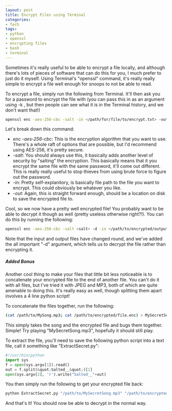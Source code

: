 ```yaml
---
layout: post
title: Encrypt Files using Terminal
categories:
- Tech
tags:
- python
- openssl
- encrypting files
- bash
- terminal
---
```

Sometimes it's really useful to be able to encrypt a file locally, and although there's lots of pieces of software that can do this for you, I much prefer to just do it myself. Using Terminal's "openssl" command, it's really really simple to encrypt a file well enough for snoops to not be able to read.

To encrypt a file, simply run the following from Terminal. It'll then ask you for a password to encrypt the file with (you can pass this in as an argument using -k <password>, but then people can see what it is in the Terminal history, and we don't want that!)</password>

```bash
openssl enc -aes-256-cbc -salt -in </path/for/file/to/encrypt.txt> -out </path/to/encrypted/output.enc>
```

Let's break down this command:

* _enc -aes-256-cbc_: This is the encryption algorithm that you want to use. There's a whole raft of options that are possible, but I'd recommend using AES-256, it's pretty secure.
* _-salt_: You should always use this, it basically adds another level of security by "salting" the encryption. This basically means that it you encrypt the same file with the same password, it'll come out different. This is really really useful to stop thieves from using brute force to figure out the password.
* _-in_: Pretty self-explanitory, is basically file path to the file you want to encrypt. This could obviously be whatever you like.
* _-out_: Again, this is straight forward enough, should be a location on disk to save the encrypted file to.

Cool, so we now have a pretty well encrypted file! You probably want to be able to decrypt it though as well (pretty useless otherwise right?!). You can do this by running the following:

```bash
openssl enc -aes-256-cbc -salt <salt> -d -in </path/to/encrypted/output.enc> -out </path/to/decrypted/file.txt>
```

Note that the input and output files have changed round, and we've added the all important "-d" argument, which tells us to decrypt the file rather than encrypting it.

##### Added Bonus

Another cool thing to make your files that little bit less noticeable is to concatenate your encrypted file to the end of another file. You can't do it with all files, but I've tried it with JPEG and MP3, both of which are quite amenable to doing this. It's really easy as well, though splitting them apart involves a 4 line python script!

To concatenate the files together, run the following:

```bash
(cat /path/to/MySong.mp3; cat /path/to/encrypted/file.enc) > MySecretSong.mp3
```

This simply takes the song and the encrypted file and bugs them together. Simple! Try playing "MySecretSong.mp3", hopefully it should still play.

To extract the file, you'll need to save the following python script into a text file, call it something like "ExtractSecret.py":

```python
#!/usr/bin/python
import sys
f = open(sys.argv[1]).read()
out = f.split(&quot;Salted__&quot;)[1]
open(sys.argv[2], 'r').write("Salted__"+out)
```

You then simply run the following to get your encrypted file back:

```bash
python ExtractSecret.py "/path/to/MySecretSong.mp3" "/path/to/encrypted/output.enc"
```

And that's it! You should now be able to decrypt in the normal way.
